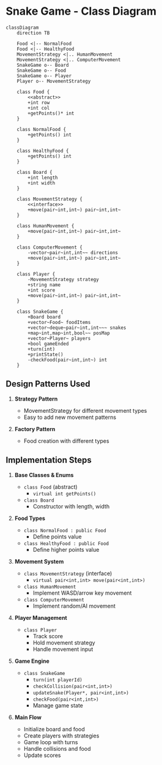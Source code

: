 # Snake Game - Class Diagram

```mermaid
classDiagram
    direction TB

    Food <|-- NormalFood
    Food <|-- HealthyFood
    MovementStrategy <|.. HumanMovement
    MovementStrategy <|.. ComputerMovement
    SnakeGame o-- Board
    SnakeGame o-- Food
    SnakeGame o-- Player
    Player o-- MovementStrategy

    class Food {
        <<abstract>>
        +int row
        +int col
        +getPoints()* int
    }

    class NormalFood {
        +getPoints() int
    }

    class HealthyFood {
        +getPoints() int
    }

    class Board {
        +int length
        +int width
    }

    class MovementStrategy {
        <<interface>>
        +move(pair~int,int~) pair~int,int~
    }

    class HumanMovement {
        +move(pair~int,int~) pair~int,int~
    }

    class ComputerMovement {
        -vector~pair~int,int~~ directions
        +move(pair~int,int~) pair~int,int~
    }

    class Player {
        -MovementStrategy strategy
        +string name
        +int score
        +move(pair~int,int~) pair~int,int~
    }

    class SnakeGame {
        +Board board
        +vector~Food~ foodItems
        +vector~deque~pair~int,int~~~ snakes
        +map~int,map~int,bool~~ posMap
        +vector~Player~ players
        +bool gameEnded
        +turn(int)
        +printState()
        -checkFood(pair~int,int~) int
    }

```

## Design Patterns Used

1. **Strategy Pattern**
   - MovementStrategy for different movement types
   - Easy to add new movement patterns

2. **Factory Pattern**
   - Food creation with different types

## Implementation Steps

1. **Base Classes & Enums**
   - `class Food` (abstract)
     - `virtual int getPoints()`
   - `class Board`
     - Constructor with length, width

2. **Food Types**
   - `class NormalFood : public Food`
     - Define points value
   - `class HealthyFood : public Food`
     - Define higher points value

3. **Movement System**
   - `class MovementStrategy` (interface)
     - `virtual pair<int,int> move(pair<int,int>)`
   - `class HumanMovement`
     - Implement WASD/arrow key movement
   - `class ComputerMovement`
     - Implement random/AI movement

4. **Player Management**
   - `class Player`
     - Track score
     - Hold movement strategy
     - Handle movement input

5. **Game Engine**
   - `class SnakeGame`
     - `turn(int playerId)`
     - `checkCollision(pair<int,int>)`
     - `updateSnake(Player*, pair<int,int>)`
     - `checkFood(pair<int,int>)`
     - Manage game state

6. **Main Flow**
   - Initialize board and food
   - Create players with strategies
   - Game loop with turns
   - Handle collisions and food
   - Update scores
